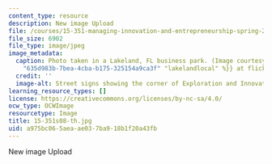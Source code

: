 ```yaml
---
content_type: resource
description: New image Upload
file: /courses/15-351-managing-innovation-and-entrepreneurship-spring-2008/a975bc065aeaae037ba918b1f20a43fb_15-351s08-th.jpg
file_size: 6902
file_type: image/jpeg
image_metadata:
  caption: Photo taken in a Lakeland, FL business park. (Image courtesy of {{% resource_link
    "635d983b-7bea-4cba-b175-325154a9ca3f" "lakelandlocal" %}} at flickr.)
  credit: ''
  image-alt: Street signs showing the corner of Exploration and Innovation Dr.
learning_resource_types: []
license: https://creativecommons.org/licenses/by-nc-sa/4.0/
ocw_type: OCWImage
resourcetype: Image
title: 15-351s08-th.jpg
uid: a975bc06-5aea-ae03-7ba9-18b1f20a43fb
---
```

New image Upload